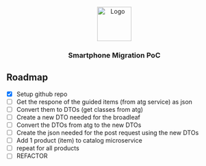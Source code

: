 <!-- PROJECT LOGO -->
<br />
<div align="center">
  <a href="https://github.com/othneildrew/Best-README-Template">
    <img src="images/logo.png" alt="Logo" width="80" height="80">
  </a>

  <h3 align="center">Smartphone Migration PoC</h3>
  </div>

<!-- ROADMAP -->
## Roadmap

- [x] Setup github repo
- [ ] Get the respone of the guided items (from atg service) as json
- [ ] Convert them to DTOs (get classes from atg)
- [ ] Create a new DTO needed for the broadleaf
- [ ] Convert the DTOs from atg to the new DTOs
- [ ] Create the json needed for the post request using the new DTOs
- [ ] Add 1 product (item) to catalog microservice
- [ ] repeat for all products
- [ ] REFACTOR
